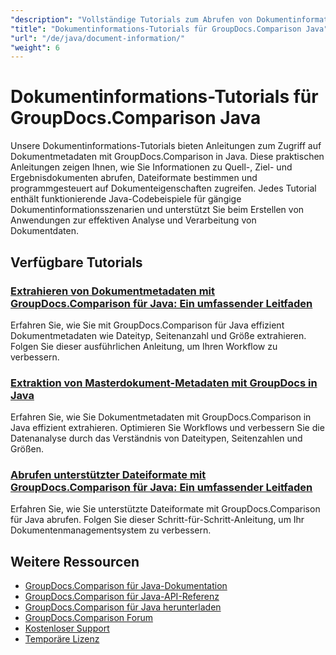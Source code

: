 ```yaml
---
"description": "Vollständige Tutorials zum Abrufen von Dokumentinformationen und unterstützten Formaten mit GroupDocs.Comparison für Java."
"title": "Dokumentinformations-Tutorials für GroupDocs.Comparison Java"
"url": "/de/java/document-information/"
"weight": 6
---
```


# Dokumentinformations-Tutorials für GroupDocs.Comparison Java

Unsere Dokumentinformations-Tutorials bieten Anleitungen zum Zugriff auf Dokumentmetadaten mit GroupDocs.Comparison in Java. Diese praktischen Anleitungen zeigen Ihnen, wie Sie Informationen zu Quell-, Ziel- und Ergebnisdokumenten abrufen, Dateiformate bestimmen und programmgesteuert auf Dokumenteigenschaften zugreifen. Jedes Tutorial enthält funktionierende Java-Codebeispiele für gängige Dokumentinformationsszenarien und unterstützt Sie beim Erstellen von Anwendungen zur effektiven Analyse und Verarbeitung von Dokumentdaten.

## Verfügbare Tutorials

### [Extrahieren von Dokumentmetadaten mit GroupDocs.Comparison für Java: Ein umfassender Leitfaden](./extract-document-info-groupdocs-comparison-java/)
Erfahren Sie, wie Sie mit GroupDocs.Comparison für Java effizient Dokumentmetadaten wie Dateityp, Seitenanzahl und Größe extrahieren. Folgen Sie dieser ausführlichen Anleitung, um Ihren Workflow zu verbessern.

### [Extraktion von Masterdokument-Metadaten mit GroupDocs in Java](./groupdocs-comparison-java-document-extraction/)
Erfahren Sie, wie Sie Dokumentmetadaten mit GroupDocs.Comparison in Java effizient extrahieren. Optimieren Sie Workflows und verbessern Sie die Datenanalyse durch das Verständnis von Dateitypen, Seitenzahlen und Größen.

### [Abrufen unterstützter Dateiformate mit GroupDocs.Comparison für Java: Ein umfassender Leitfaden](./groupdocs-comparison-java-supported-formats/)
Erfahren Sie, wie Sie unterstützte Dateiformate mit GroupDocs.Comparison für Java abrufen. Folgen Sie dieser Schritt-für-Schritt-Anleitung, um Ihr Dokumentenmanagementsystem zu verbessern.

## Weitere Ressourcen

- [GroupDocs.Comparison für Java-Dokumentation](https://docs.groupdocs.com/comparison/java/)
- [GroupDocs.Comparison für Java-API-Referenz](https://reference.groupdocs.com/comparison/java/)
- [GroupDocs.Comparison für Java herunterladen](https://releases.groupdocs.com/comparison/java/)
- [GroupDocs.Comparison Forum](https://forum.groupdocs.com/c/comparison)
- [Kostenloser Support](https://forum.groupdocs.com/)
- [Temporäre Lizenz](https://purchase.groupdocs.com/temporary-license/)